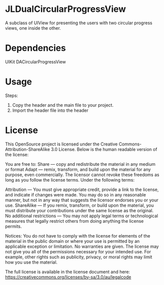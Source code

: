 JLDualCircularProgressView
=============
A subclass of UIView for presenting the users with two circular progress views, one inside the other.

Dependencies
=============
UIKit
DACircularProgressView

Usage
=============
Steps:
  1. Copy the header and the main file to your project.
  2. Import the header file into the header

License
=============
This OpenSource project is licensed under the Creative Commons-Attribution-ShareAlike 3.0 License.
Below is the human readable version of the license:

You are free to:
Share — copy and redistribute the material in any medium or format
Adapt — remix, transform, and build upon the material
for any purpose, even commercially.
The licensor cannot revoke these freedoms as long as you follow the license terms.
Under the following terms:

Attribution — You must give appropriate credit, provide a link to the license, and indicate if changes were made. You may do so in any reasonable manner, but not in any way that suggests the licensor endorses you or your use.
ShareAlike — If you remix, transform, or build upon the material, you must distribute your contributions under the same license as the original.
No additional restrictions — You may not apply legal terms or technological measures that legally restrict others from doing anything the license permits.

Notices:
You do not have to comply with the license for elements of the material in the public domain or where your use is permitted by an applicable exception or limitation.
No warranties are given. The license may not give you all of the permissions necessary for your intended use. For example, other rights such as publicity, privacy, or moral rights may limit how you use the material.

The full license is available in the license document and here: https://creativecommons.org/licenses/by-sa/3.0/au/legalcode
